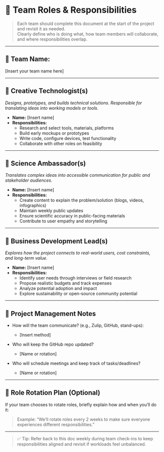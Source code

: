 # 👥 Team Roles & Responsibilities

> Each team should complete this document at the start of the project and revisit it as needed.  
> Clearly define who is doing what, how team members will collaborate, and where responsibilities overlap.

---

## 🧠 Team Name: 
[Insert your team name here]

---

## 🎨 Creative Technologist(s)
*Designs, prototypes, and builds technical solutions. Responsible for translating ideas into working models or tools.*

- **Name:** [Insert name]  
- **Responsibilities:**  
  - Research and select tools, materials, platforms
  - Build early mockups or prototypes
  - Write code, configure devices, test functionality
  - Collaborate with other roles on feasibility

---

## 🧬 Science Ambassador(s)
*Translates complex ideas into accessible communication for public and stakeholder audiences.*

- **Name:** [Insert name]  
- **Responsibilities:**  
  - Create content to explain the problem/solution (blogs, videos, infographics)
  - Maintain weekly public updates
  - Ensure scientific accuracy in public-facing materials
  - Contribute to user empathy and storytelling

---

## 💼 Business Development Lead(s)
*Explores how the project connects to real-world users, cost constraints, and long-term value.*

- **Name:** [Insert name]  
- **Responsibilities:**  
  - Identify user needs through interviews or field research
  - Propose realistic budgets and track expenses
  - Analyze potential adoption and impact
  - Explore sustainability or open-source community potential

---

## 📅 Project Management Notes

- How will the team communicate? (e.g., Zulip, GitHub, stand-ups):
  - [Insert method]

- Who will keep the GitHub repo updated?
  - [Name or rotation]

- Who will schedule meetings and keep track of tasks/deadlines?
  - [Name or rotation]

---

## 🔄 Role Rotation Plan (Optional)
If your team chooses to rotate roles, briefly explain how and when you’ll do it:

> Example: “We’ll rotate roles every 2 weeks to make sure everyone experiences different responsibilities.”

---

> ✅ Tip: Refer back to this doc weekly during team check-ins to keep responsibilities aligned and revisit if workloads feel unbalanced.
